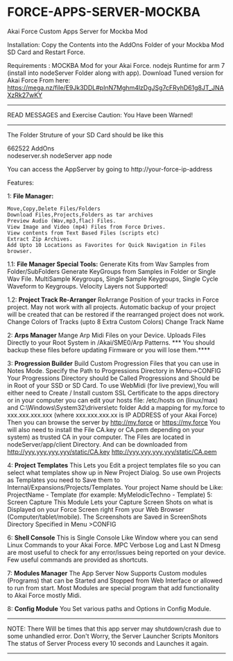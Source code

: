 # FORCE-APPS-SERVER-MOCKBA
Akai Force Custom Apps Server for Mockba Mod

Installation:
Copy the Contents into the AddOns Folder of your Mockba Mod SD Card and Restart Force.

Requirements :
	MOCKBA Mod for your Akai Force.
  nodejs Runtime  for arm 7 (install into nodeServer Folder along with app).
  Download Tuned version for Akai Force From here: https://mega.nz/file/E9Jk3DDL#pInN7Mghm4lzDgJSg7cFRyhD61g8JT_JNAXzRk27wKY
  

**************************************************************************************
READ MESSAGES and Exercise Caution: You Have been Warned!
**************************************************************************************

The Folder Struture of your SD Card should be like this

662522
	AddOns   
		nodeserver.sh
		nodeServer
          app
          node



You can access the AppServer by going to http://your-force-ip-address

Features:

1: **File Manager:**

	Move,Copy,Delete Files/Folders
	Download Files,Projects,Folders as tar archives
	Preview Audio (Wav,mp3,flac) Files.
	View Image and Video (mp4) Files from Force Drives.
	View contents from Text Based Files (scripts etc)
	Extract Zip Archives.
	Add Upto 10 Locations as Favorites for Quick Navigation in Files browser.
	
1.1: **File Manager Special Tools:**
	Generate Kits from Wav Samples from Folder/SubFolders
	Generate KeyGroups from Samples in Folder or Single Wav File.
		MultiSample Keygroups, Single Sample Keygroups, Single Cycle Waveform to Keygroups.
		Velocity Layers not Supported!

1.2:	**Project Track Re-Arranger**
		ReArrange Position of your tracks in Force project.
		May not work with all projects. Automatic backup of your project will be created 
		that can be restored if the rearranged project does not work.
    Change Colors of Tracks (upto 8 Extra Custom Colors)
    Change Track Name

2: **Arps Manager**
	Mange Arp Midi Files on your Device.
       Uploads Files Directly to your Root System in /Akai/SME0/Arp Patterns.
	*** You should backup these files before updating Firmware or you will lose them.****

3: **Progression Builder**
	Build Custom Progression Files that you can use in Notes Mode.
	Specify the Path to Progressions Directory in Menu->CONFIG
	Your Progressions Directory should be Called Progressions and Should be in Root of your SSD or SD Card.
	To use WebMidi (for live preview),You will either need to Create / Install custom SSL Certificate to the apps directory or 	in your computer you can edit your hosts file:
       /etc/hosts on (linux/max) and C:\Windows\System32\drivers\etc folder
	Add a mapping for my.force to xxx.xxx.xxx.xxx (where xxx.xxx.xxx.xx is IP ADDRESS of your Akai Force)
	Then you can browse the server by http://my.force or https://my.force
	You will also need to install the File CA.key or CA.pem depending on your system) as trusted CA in
	your computer. The Files are located in nodeServer/app/client Directory.
	And can be downloaded from
	http://yyy.yyy.yyy.yyy/static/CA.key
	http://yyy.yyy.yyy.yyy/static/CA.pem

4: **Project Templates**
	This Lets you Edit a project templates file so you can select what templates show up in New Project Dialog.
	So use own Projects as Templates you need to Save them to Internal/Expansions/Projects/Templates.
	Your project Name should be Like: ProjectName - Template (for example: MyMelodicTechno - Template)
5: Screen Capture
	This Module Lets your Capture Screen Shots on what is Displayed on your Force Screen right From your Web 	Browser (Computer/tablet/mobile).
	The Screenshots are Saved in ScreenShots Directory Specified in Menu >CONFIG

6: **Shell Console**
	This is Single Console Like Window where you can send Linux Commands to your Akai Force.
	MPC Verbose Log and Last N Dmesg are most useful to check for any error/issues being reported  on your device.
	Few useful commands are provided as shortcuts.
	
7: **Modules Manager**
	The App Server Now Supports Custom modules (Programs) that can be Started and Stopped from Web Interface or allowed to run from start. Most Modules are special program that add functionality to Akai Force mostly Midi.

8: **Config Module**
	You Set various paths and Options in Config Module.


*****************************************************************************
NOTE: There Will be times that this app server may shutdown/crash due to
      some unhandled error. Don't Worry, the Server Launcher Scripts Monitors
       The status of Server Process every 10 seconds and Launches it again.	
****************************************************************************** 






	




		
		
	


	

